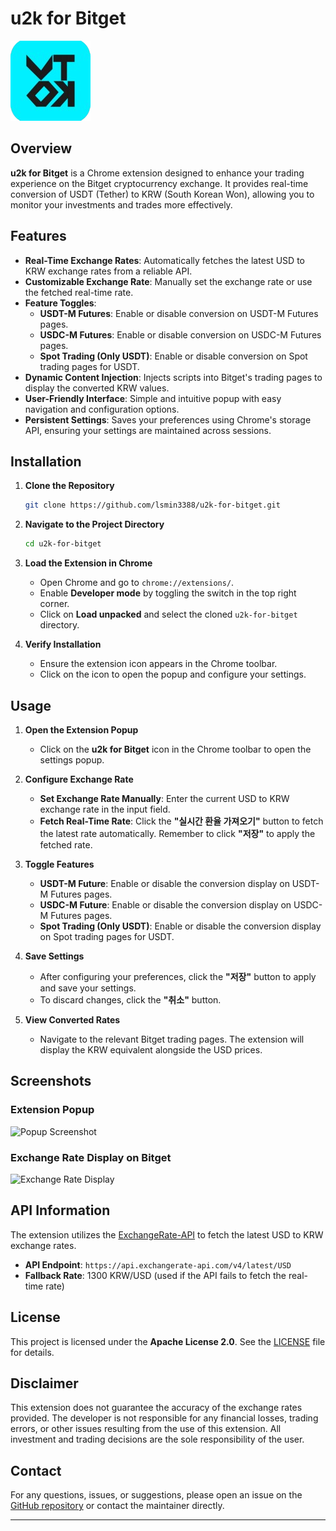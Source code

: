 # u2k for Bitget

![Extension Icon](icons/icon128.png)

## Overview

**u2k for Bitget** is a Chrome extension designed to enhance your trading experience on the Bitget cryptocurrency exchange. It provides real-time conversion of USDT (Tether) to KRW (South Korean Won), allowing you to monitor your investments and trades more effectively.

## Features

- **Real-Time Exchange Rates**: Automatically fetches the latest USD to KRW exchange rates from a reliable API.
- **Customizable Exchange Rate**: Manually set the exchange rate or use the fetched real-time rate.
- **Feature Toggles**:
  - **USDT-M Futures**: Enable or disable conversion on USDT-M Futures pages.
  - **USDC-M Futures**: Enable or disable conversion on USDC-M Futures pages.
  - **Spot Trading (Only USDT)**: Enable or disable conversion on Spot trading pages for USDT.
- **Dynamic Content Injection**: Injects scripts into Bitget's trading pages to display the converted KRW values.
- **User-Friendly Interface**: Simple and intuitive popup with easy navigation and configuration options.
- **Persistent Settings**: Saves your preferences using Chrome's storage API, ensuring your settings are maintained across sessions.

## Installation

1. **Clone the Repository**

    ```bash
    git clone https://github.com/lsmin3388/u2k-for-bitget.git
    ```

2. **Navigate to the Project Directory**

    ```bash
    cd u2k-for-bitget
    ```

3. **Load the Extension in Chrome**

    - Open Chrome and go to `chrome://extensions/`.
    - Enable **Developer mode** by toggling the switch in the top right corner.
    - Click on **Load unpacked** and select the cloned `u2k-for-bitget` directory.

4. **Verify Installation**

    - Ensure the extension icon appears in the Chrome toolbar.
    - Click on the icon to open the popup and configure your settings.

## Usage

1. **Open the Extension Popup**

    - Click on the **u2k for Bitget** icon in the Chrome toolbar to open the settings popup.

2. **Configure Exchange Rate**

    - **Set Exchange Rate Manually**: Enter the current USD to KRW exchange rate in the input field.
    - **Fetch Real-Time Rate**: Click the **"실시간 환율 가져오기"** button to fetch the latest rate automatically. Remember to click **"저장"** to apply the fetched rate.

3. **Toggle Features**

    - **USDT-M Future**: Enable or disable the conversion display on USDT-M Futures pages.
    - **USDC-M Future**: Enable or disable the conversion display on USDC-M Futures pages.
    - **Spot Trading (Only USDT)**: Enable or disable the conversion display on Spot trading pages for USDT.

4. **Save Settings**

    - After configuring your preferences, click the **"저장"** button to apply and save your settings.
    - To discard changes, click the **"취소"** button.

5. **View Converted Rates**

    - Navigate to the relevant Bitget trading pages. The extension will display the KRW equivalent alongside the USD prices.

## Screenshots

### Extension Popup

![Popup Screenshot](screenshots/popup.png)

### Exchange Rate Display on Bitget

![Exchange Rate Display](screenshots/exchange_rate_display.png)

## API Information

The extension utilizes the [ExchangeRate-API](https://www.exchangerate-api.com/) to fetch the latest USD to KRW exchange rates.

- **API Endpoint**: `https://api.exchangerate-api.com/v4/latest/USD`
- **Fallback Rate**: 1300 KRW/USD (used if the API fails to fetch the real-time rate)

## License

This project is licensed under the **Apache License 2.0**. See the [LICENSE](LICENSE) file for details.

## Disclaimer

This extension does not guarantee the accuracy of the exchange rates provided. The developer is not responsible for any financial losses, trading errors, or other issues resulting from the use of this extension. All investment and trading decisions are the sole responsibility of the user.

## Contact

For any questions, issues, or suggestions, please open an issue on the [GitHub repository](https://github.com/lsmin3388/u2k-for-bitget) or contact the maintainer directly.

---